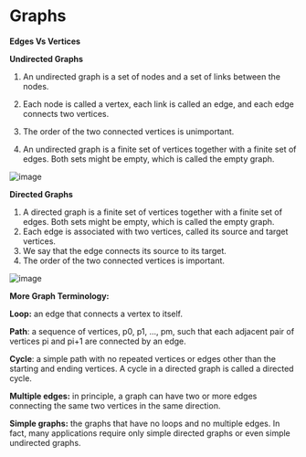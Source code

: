 Graphs
=====

**Edges Vs Vertices**






**Undirected Graphs**

1. An undirected graph is a set of nodes and a set of links between the nodes.

2. Each node is called a vertex, each link is called an edge, and each edge connects two vertices.

3. The order of the two connected vertices is unimportant.

4. An undirected graph is a finite set of vertices together with a finite set of edges. Both sets might be empty, which is called the empty graph.


![image](https://user-images.githubusercontent.com/4705770/159599392-de33f59b-814f-4965-8e57-ca0253ee0807.png)


**Directed Graphs**

1. A directed graph is a finite set of vertices together with a finite set of edges. Both sets might be empty, which is called the empty graph.
2. Each edge is associated with two vertices, called its source and target vertices.
3. We say that the edge connects its source to its target.
4. The order of the two connected vertices is important.


![image](https://user-images.githubusercontent.com/4705770/159599610-a9a89adf-7316-4ecd-be63-8e5211fd9284.png)


**More Graph Terminology:**

**Loop:** an edge that connects a vertex to itself.

**Path**: a sequence of vertices, p0, p1, ..., pm, such that each adjacent pair of vertices  pi and pi+1 are connected by an edge.

**Cycle**: a simple path with no repeated vertices or edges other than the starting and ending vertices. A cycle in a directed graph is called a directed cycle.

**Multiple edges:** in principle, a graph can have two or more edges connecting the same two vertices in the same direction.

**Simple graphs:** the graphs that have no loops and no multiple edges. In fact, many applications require only simple directed graphs or even simple undirected graphs.
